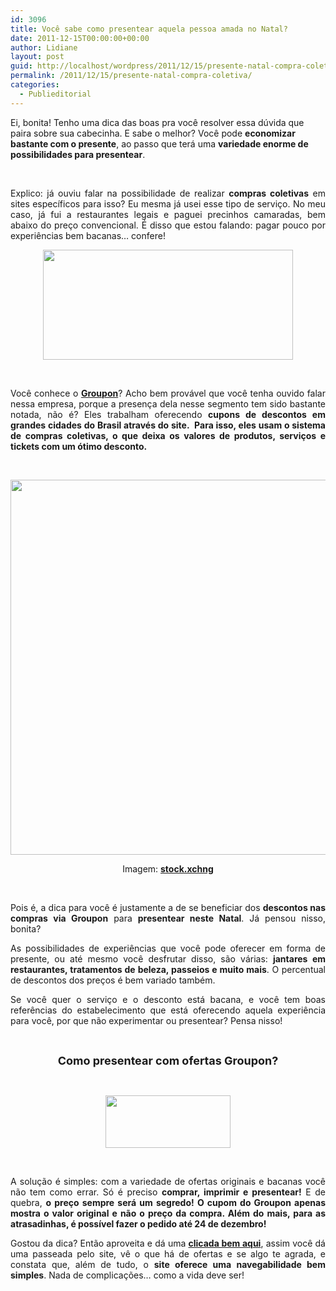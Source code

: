```yaml
---
id: 3096
title: Você sabe como presentear aquela pessoa amada no Natal?
date: 2011-12-15T00:00:00+00:00
author: Lidiane
layout: post
guid: http://localhost/wordpress/2011/12/15/presente-natal-compra-coletiva/
permalink: /2011/12/15/presente-natal-compra-coletiva/
categories:
  - Publieditorial
---
```

Ei, bonita! Tenho uma dica das boas pra você resolver essa dúvida que paira sobre sua cabecinha. E sabe o melhor? Você pode **economizar bastante com o presente**, ao passo que terá uma **variedade enorme de possibilidades para presentear**.

&nbsp;

<p align="justify">
  Explico: já ouviu falar na possibilidade de realizar <strong>compras coletivas</strong> em sites específicos para isso? Eu mesma já usei esse tipo de serviço. No meu caso, já fui a restaurantes legais e paguei precinhos camaradas, bem abaixo do preço convencional. É disso que estou falando: pagar pouco por experiências bem bacanas… confere!
</p>

<!--more-->

<p align="center">
  <a href="http://www.trololodemulher.com.br/blog/wp-content/uploads/2011/12/Groupon.jpg"><img class="alignnone size-full wp-image-8332" title="Groupon" src="http://www.trololodemulher.com.br/blog/wp-content/uploads/2011/12/Groupon.jpg" alt="" width="400" height="176" /></a>
</p>

&nbsp;

<p align="justify">
  Você conhece o <strong><a href="http://www.groupon.com.br/" target="_blank">Groupon</a></strong>? Acho bem provável que você tenha ouvido falar nessa empresa, porque a presença dela nesse segmento tem sido bastante notada, não é? Eles trabalham oferecendo <strong>cupons de descontos em grandes cidades do Brasil através do site.  Para isso, eles usam o sistema de compras coletivas, o que deixa os valores de produtos, serviços e tickets com um ótimo desconto.</strong>
</p>

&nbsp;

<p align="center">
  <a href="http://www.trololodemulher.com.br/blog/wp-content/uploads/2011/12/PRESENTE-DE-NATAL.jpg"><img class="alignnone size-full wp-image-8334" title="PRESENTE DE NATAL" src="http://www.trololodemulher.com.br/blog/wp-content/uploads/2011/12/PRESENTE-DE-NATAL.jpg" alt="" width="600" height="600" /></a>
</p>

<p align="center">
  Imagem: <strong><a href="http://www.sxc.hu/" target="_blank">stock.xchng</a></strong>
</p>

&nbsp;

<p align="justify">
  Pois é, a dica para você é justamente a de se beneficiar dos <strong>descontos nas compras via Groupon</strong> para <strong>presentear neste Natal</strong>. Já pensou nisso, bonita?
</p>

<p align="justify">
  As possibilidades de experiências que você pode oferecer em forma de presente, ou até mesmo você desfrutar disso, são várias: <strong>jantares em restaurantes, tratamentos de beleza, passeios e muito mais</strong>. O percentual de descontos dos preços é bem variado também.
</p>

<p align="justify">
  Se você quer o serviço e o desconto está bacana, e você tem boas referências do estabelecimento que está oferecendo aquela experiência para você, por que não experimentar ou presentear? Pensa nisso!
</p>

&nbsp;

<p align="center">
  <strong><span style="font-size: large;">Como presentear com ofertas Groupon?</span></strong>
</p>

&nbsp;

<p align="center">
  <a href="http://www.trololodemulher.com.br/blog/wp-content/uploads/2011/12/Natal-Groupon.png"><img class="alignnone size-full wp-image-8333" title="Natal Groupon" src="http://www.trololodemulher.com.br/blog/wp-content/uploads/2011/12/Natal-Groupon.png" alt="" width="200" height="84" /></a>
</p>

&nbsp;

<p align="justify">
  A solução é simples: com a variedade de ofertas originais e bacanas você não tem como errar. Só é preciso <strong>comprar, imprimir e presentear!</strong> E de quebra, <strong>o preço sempre será um segredo! O cupom do Groupon apenas mostra o valor original e não o preço da compra. Além do mais, para as atrasadinhas, é possível fazer o pedido até 24 de dezembro!</strong>
</p>

<p align="justify">
  Gostou da dica? Então aproveita e dá uma <strong><a href="http://www.groupon.com.br/" target="_blank">clicada bem aqui</a></strong>, assim você dá uma passeada pelo site, vê o que há de ofertas e se algo te agrada, e constata que, além de tudo, o <strong>site oferece uma navegabilidade bem simples</strong>. Nada de complicações… como a vida deve ser!
</p>